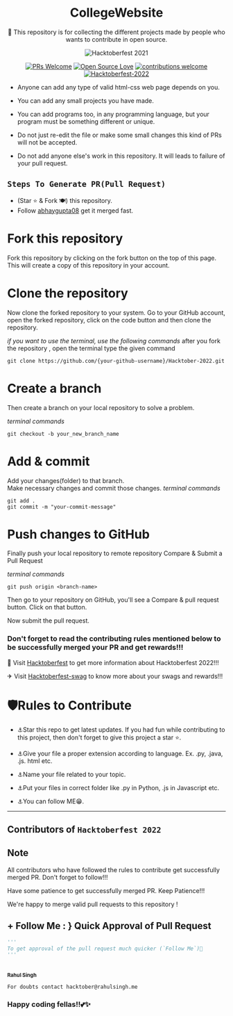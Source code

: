 <div align="center">
<h1> CollegeWebsite </h1>
🚀 This repository is for collecting the different projects made by people who wants to contribute in open source.

<br/>

![Hacktoberfest 2021](https://raw.githubusercontent.com/ossamamehmood/Hacktoberfest2022/main/static/logo.png)


[![PRs Welcome](https://img.shields.io/badge/PRs-welcome-brightgreen.svg?style=flat&logo=github)](https://github.com/abhaygupta08/Hacktober-2022) 
[![Open Source Love](https://img.shields.io/badge/Open%20Source-%F0%9F%A4%8D-Green)](https://github.com/abhaygupta08/Hacktober-2022)
[![contributions welcome](https://img.shields.io/static/v1.svg?label=Contributions&message=Welcome&color=0059b3)](https://github.com/abhaygupta08/Hacktober-2022)
[![Hacktoberfest-2022](https://img.shields.io/static/v1.svg?label=Hacktoberfest-2022&message=accepted&color=red)](https://github.com/abhaygupta08/Hacktober-2022)

</div>




- Anyone can add any type of valid html-css web page depends on you.

- You can add any small projects you have made.

- You can add programs too, in any programming language, but your program must be something different or unique.

- Do not just re-edit the file or make some small changes this kind of PRs will not be accepted.

- Do not add anyone else's work in this repository. It will leads to failure of your pull request.





##  `Steps To Generate PR(Pull Request)`

- (Star ⭐ & Fork 🍽️) this repository.
- Follow [abhaygupta08](https://www.github.com/abhaygupta08) get it merged fast.
# Fork this repository

Fork this repository by clicking on the fork button on the top of this page. This will create a copy of this repository in your account.

# Clone the repository

Now clone the forked repository to your system. Go to your GitHub account, open the forked repository, click on the code button and then clone the repository.

*if you want to use the terminal, use the following commands*
after you fork the repository , open the terminal type the given command
```
git clone https://github.com/{your-github-username}/Hacktober-2022.git

```

# Create a branch

Then create a branch on your local repository to solve a problem.

*terminal commands*
```
git checkout -b your_new_branch_name

```


# Add & commit

Add your changes(folder) to that branch. <br/>
Make necessary changes and commit those changes. 
*terminal commands*
```
git add .
git commit -m "your-commit-message"

```

# Push changes to GitHub

Finally push your local repository to remote repository
Compare & Submit a Pull Request

*terminal commands*
```
git push origin <branch-name>

```

Then go to your repository on GitHub, you'll see a Compare & pull request button. Click on that button.

Now submit the pull request.


### Don't forget to read the contributing rules mentioned below to be successfully merged your PR and get rewards!!!

🏹 Visit <a href="hacktoberfest.com" target="_blank">Hacktoberfest</a> to get more information about Hacktoberfest 2022!!!

✈ Visit <a href="https://hacktoberfest-swag.com" target="_blank">Hacktoberfest-swag</a> to know more about your swags and rewards!!!

# 🛡Rules to Contribute
- ⚓Star this repo to get latest updates.
  If you had fun while contributing to this project, then don't forget to give this project a star ⭐.

- ⚓Give your file a proper extension according to language. Ex. .py, .java, .js. html etc.
- ⚓Name your file related to your topic.
- ⚓Put your files in correct folder like .py in Python, .js in Javascript etc.
- ⚓You can follow ME😁.
-----------------------------------------


## Contributors of `Hacktoberfest 2022`

<div align="center">

<a href="https://github.com/rahul7266">
  
</a>
  
  </div>





## Note
All contributors who have followed the rules to contribute get successfully merged PR. Don't forget to follow!!! 

Have some patience to get successfully merged PR. Keep Patience!!!

We're happy to merge valid pull requests to this repository !












## + Follow Me : } Quick Approval of Pull Request

```py
'''
To get approval of the pull request much quicker (`Follow Me`)🚀
'''
```
<a align="center" href="https://github.com/rahul7266"><kbd></kbd><br /><sub><b>Rahul Singh</b></sub></a><br />

`For doubts contact hacktober@rahulsingh.me`
### Happy coding fellas!!💕✨



